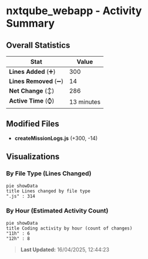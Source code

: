 # nxtqube_webapp - Activity Summary 

## Overall Statistics

| Stat                   | Value                                                             |
| ---------------------- | ----------------------------------------------------------------- |
| **Lines Added** (➕)   | 300                                          |
| **Lines Removed** (➖) | 14                                        |
| **Net Change** (↕)    | 286                |
| **Active Time** (⌚)   | 13 minutes |


## Modified Files
- **createMissionLogs.js** (+300, -14)

## Visualizations

### By File Type (Lines Changed)

```mermaid
pie showData
title Lines changed by file type
".js" : 314
```

### By Hour (Estimated Activity Count)

```mermaid
pie showData
title Coding activity by hour (count of changes)
"11h" : 6
"12h" : 8
```


> **Last Updated:** 16/04/2025, 12:44:23